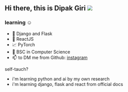 ## Hi there, this is Dipak Giri <img src="https://img.shields.io/badge/python-Developer-%23FFE538"/>
### learning ☺️
- 🌱 Django and Flask
- 🍁 ReactJS
- 📈 PyTorch
- 👋 BSC in Computer Science
- 📫 to DM me from Github: [instagram](https://www.instagram.com/dipakgiri.py)

self-tauch?
- i'm learning python and ai by my own research
- i'm learning django, flask and react from official docs

